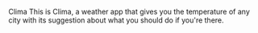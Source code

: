 Clima
This is Clima, a weather app that gives you the temperature of any city with its suggestion about what you should do if you're there.
